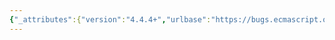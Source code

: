 ```yaml
---
{"_attributes":{"version":"4.4.4+","urlbase":"https://bugs.ecmascript.org/","maintainer":"dherman@mozilla.com"},"bug":{"bug_id":66,"creation_ts":"2011-03-14 11:17:00 -0700","short_desc":"Browser's Back button should take you to the last tab, not the home page","delta_ts":"2012-03-28 16:11:07 -0700","product":"Test262","component":"Test262 website","version":"unspecified","rep_platform":"All","op_sys":"All","bug_status":"RESOLVED","resolution":"WONTFIX","priority":"Low","bug_severity":"enhancement","everconfirmed":true,"reporter":{"uid":"dfugate","name":"Dave Fugate"},"assigned_to":{"uid":"dfugate","name":"Dave Fugate"},"long_desc":[{"commentid":148,"comment_count":0,"who":{"uid":"dfugate","name":"Dave Fugate"},"bug_when":"2011-03-14 11:17:29 -0700","thetext":"Going somewhere and clicking Back returns to the home page not the tab you were on."},{"commentid":149,"comment_count":1,"who":{"uid":"dfugate","name":"Dave Fugate"},"bug_when":"2011-03-14 11:18:09 -0700","thetext":"By design most likely..."},{"commentid":840,"comment_count":2,"who":{"uid":"dfugate","name":"Dave Fugate"},"bug_when":"2012-03-28 16:11:07 -0700","thetext":"By design."}]}}
---
```

